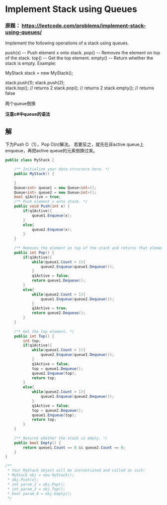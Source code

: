# Implement Stack using Queues

### 原题： https://leetcode.com/problems/implement-stack-using-queues/

Implement the following operations of a stack using queues.

push(x) -- Push element x onto stack.
pop() -- Removes the element on top of the stack.
top() -- Get the top element.
empty() -- Return whether the stack is empty.
Example:

MyStack stack = new MyStack();

stack.push(1);
stack.push(2);  
stack.top();   // returns 2
stack.pop();   // returns 2
stack.empty(); // returns false


两个queue倒换

**注意c#中queue的语法**

## 解
下为Push O（1），Pop O(n)解法。 若要反之，就先在非active queue上enqueue，再把active queue的元素倒换过来。

```c#
public class MyStack {

    /** Initialize your data structure here. */
    public MyStack() {
        
    }
    Queue<int> queue1 = new Queue<int>();
    Queue<int> queue2 = new Queue<int>();
    bool q1Active = true;
    /** Push element x onto stack. */
    public void Push(int x) {
        if(q1Active){
            queue1.Enqueue(x);
        }
        else{
            queue2.Enqueue(x);
        }
    }
    
    /** Removes the element on top of the stack and returns that element. */
    public int Pop() {
        if(q1Active){
            while(queue1.Count > 1){
                queue2.Enqueue(queue1.Dequeue());
            }
            q1Active = false;
            return queue1.Dequeue();
        }
        else{
            while(queue2.Count > 1){
                queue1.Enqueue(queue2.Dequeue());
            }
            q1Active = true;
            return queue2.Dequeue();
        }
    }
    
    /** Get the top element. */
    public int Top() {
        int top;
        if(q1Active){
            while(queue1.Count > 1){
                queue2.Enqueue(queue1.Dequeue());
            }
            q1Active = false;
            top = queue1.Dequeue();
            queue2.Enqueue(top);
            return top;
        }
        else{
            while(queue2.Count > 1){
                queue1.Enqueue(queue2.Dequeue());
            }
            q1Active = false;
            top = queue2.Dequeue();
            queue1.Enqueue(top);
            return top;
        }
    }
    
    /** Returns whether the stack is empty. */
    public bool Empty() {
        return queue1.Count == 0 && queue2.Count == 0;
    }
}

/**
 * Your MyStack object will be instantiated and called as such:
 * MyStack obj = new MyStack();
 * obj.Push(x);
 * int param_2 = obj.Pop();
 * int param_3 = obj.Top();
 * bool param_4 = obj.Empty();
 */

```
